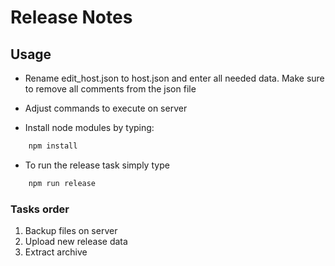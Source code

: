 # Release Notes

## Usage

- Rename edit_host.json to host.json and enter all needed data. Make sure to remove all comments from the json file

- Adjust commands to execute on server

- Install node modules by typing:

```sh
    npm install
```

- To run the release task simply type

```sh
    npm run release
```

### Tasks order

1. Backup files on server 
2. Upload new release data
3. Extract archive